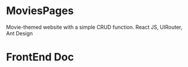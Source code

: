 # MoviesPages
Movie-themed website with a simple CRUD function. React JS, UIRouter, Ant Design

# FrontEnd Doc
